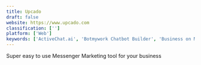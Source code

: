 ```yaml
---
title: Upcado
draft: false 
website: https://www.upcado.com
classification: ['']
platform: ['Web']
keywords: ['ActiveChat.ai', 'Botmywork Chatbot Builder', 'Business on Messenger', 'Email University', 'Facebook Auto Reply', 'Facebook Messenger', 'I AM POP', 'Intercom', 'Leadza', 'MFY.im', 'Manybot', 'Messenger Platform', 'Olyo', 'Reply.id', 'Revoice', 'TalkLift', 'ZoConvert', 'chatchamp']
---
```

Super easy to use Messenger Marketing tool for your business